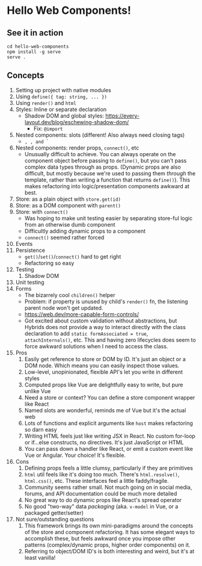# Hello Web Components!

## See it in action

```shell
cd hello-web-components
npm install -g serve
serve .
```

## Concepts

1. Setting up project with native modules
2. Using `define({ tag: string, ... })`
3. Using `render()` and `html`
4. Styles: Inline or separate declaration
   - Shadow DOM and global styles: https://every-layout.dev/blog/eschewing-shadow-dom/
     - Fix: `@import`
5. Nested components: slots (different! Also always need closing tags)
   - <checkout-tile>`, `<checkout-layout>`, and `<sidebar-layout>`
6. Nested components: render props, `connect()`, etc
   - Unusually difficult to achieve. You can always operate on the component object before passing to `define()`, but you can't pass complex data types through as props. (Dynamic props are also difficult, but mostly because we're used to passing them _through_ the template, rather than writing a function that returns `define()`). This makes refactoring into logic/presentation components awkward at best.
7. Store: as a plain object with `store.get(id)`
8. Store: as a DOM component with `parent()`
9. Store: with `connect()`
   - Was hoping to make unit testing easier by separating store-ful logic from an otherwise dumb component
   - Difficultly adding dynamic props to a component
   - `connect()` seemed rather forced
10. Events
11. Persistence
    - `get()`/`set()`/`connect()` hard to get right
    - Refactoring so easy
12. Testing
    1. Shadow DOM
13. Unit testing
14. Forms
    - The bizarrely cool `children()` helper
    - Problem: if property is unused by child's `render()` fn, the listening parent node won't get updated.
    - https://web.dev/more-capable-form-controls/
    - Got excited about custom validation without abstractions, but Hybrids does not provide a way to interact directly with the class declaration to add `static formAssociated = true`, `attachInternals()`, etc. This and having zero lifecycles does seem to force awkward solutions when I need to access the class.
15. Pros
    1. Easily get reference to store or DOM by ID. It's just an object or a DOM node. Which means you can easily inspect those values.
    2. Low-level, unopinionated, flexible API's let you write in different styles
    3. Computed props like Vue are delightfully easy to write, but pure unlike Vue
    4. Need a store or context? You can define a store component wrapper like React
    5. Named slots are wonderful, reminds me of Vue but it's the actual web
    6. Lots of functions and explicit arguments like `host` makes refactoring so darn easy
    7. Writing HTML feels just like writing JSX in React. No custom for-loop or if...else constructs, no directives. It's just JavaScript or HTML
    8. You can pass down a handler like React, or emit a custom event like Vue or Angular. Your choice! It's flexible.
16. Cons
    1. Defining props feels a little clumsy, particularly if they are primitives
    2. `html` util feels like it's doing too much. There's `html.resolve()`, `html.css()`, etc. These interfaces feel a little faddy/fragile.
    3. Community seems rather small. Not much going on in social media, forums, and API documentation could be much more detailed
    4. No great way to do dynamic props like React's spread operator
    5. No good "two-way" data _packaging_ (aka. `v-model` in Vue, or a packaged getter/setter)
17. Not sure/outstanding questions
    1. This framework brings its own mini-paradigms around the concepts of the store and component refactoring. It has some elegant ways to accomplish these, but feels awkward once you impose other patterns (complex/dynamic props, higher order components) on it.
    2. Referring to object/DOM ID's is both interesting and weird, but it's at least vanilla!
